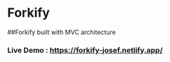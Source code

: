 # Forkify
##Forkify built with MVC architecture  

### Live Demo : https://forkify-josef.netlify.app/
